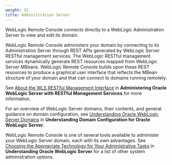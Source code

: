 ```yaml
---
weight: 32
title: Administration Server
---
```




WebLogic Remote Console connects directly to a WebLogic Administration Server to view and edit its domain.

WebLogic Remote Console administers your domain by connecting to its Administration Server through REST APIs generated by WebLogic Server RESTful management services. The WebLogic RESTful management services dynamically generate REST resources mapped from WebLogic Server MBeans. WebLogic Remote Console builds upon these REST resources to produce a graphical user interface that reflects the MBean structure of your domain and that can connect to domains running remotely.

See [About the WLS RESTful Management Interface](https://docs.oracle.com/pls/topic/lookup?ctx=en/middleware/fusion-middleware/weblogic-remote-console/administer&id=WLRUR-GUID-B193E8EF-1912-48D1-8FB9-99C5ADACCC3B) in **Administering Oracle WebLogic Server with RESTful Management Services** for more information.

For an overview of WebLogic Server domains, their contents, and general guidance on domain configuration, see [Understanding Oracle WebLogic Server Domains](https://docs.oracle.com/pls/topic/lookup?ctx=en/middleware/fusion-middleware/weblogic-remote-console/administer&id=DOMCF-GUID-64E1CAC9-78A5-491C-BE42-6CBB81AA774B) in **Understanding Domain Configuration for Oracle WebLogic Server**.

WebLogic Remote Console is one of several tools available to administer your WebLogic Server domain, each with its own advantages. See [Choosing the Appropriate Technology for Your Administrative Tasks](https://docs.oracle.com/pls/topic/lookup?ctx=en/middleware/fusion-middleware/weblogic-remote-console/administer&id=INTRO-GUID-69F2A2F8-3D8F-4DA3-9CE6-01645E34BA8C) in **Understanding Oracle WebLogic Server** for a list of other system administration options.

